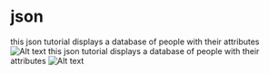 # json
this json tutorial displays a database of people with their attributes
<img
  src="https://upload.wikimedia.org/wikipedia/commons/thumb/c/c9/JSON_vector_logo.svg/800px-JSON_vector_logo.svg.png"
  alt="Alt text"
  title="json logo"
  style="display: inline-block; margin: 0 auto; max-width: 300px">
this json tutorial displays a database of people with their attributes
<img
  src="https://cdn.corporatefinanceinstitute.com/assets/database-1024x703.jpeg"
  alt="Alt text"
  title=""
  style="display: inline-block; margin: 0 auto; max-width: 300px">